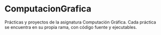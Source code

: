 # ComputacionGrafica
Prácticas y proyectos de la asignatura Computación Gráfica. Cada práctica se encuentra en su propia rama, con código fuente y ejecutables.
